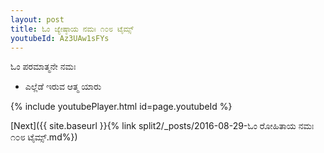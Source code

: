 ```yaml
---
layout: post
title: ಓಂ ಜ್ಯೇಷ್ಠಾಯ ನಮಃ ೧೦೮ ಟೈಮ್ಸ್
youtubeId: Az3UAw1sFYs
---
```

 
 
 ಓಂ ಪರಮಾತ್ಮನೇ ನಮಃ  
 
 -  ಎಲ್ಲೆಡೆ ಇರುವ ಆತ್ಮ ಯಾರು 
 
  
 
  
 
 
 
 
 
 


{% include youtubePlayer.html id=page.youtubeId %}
 
[Next]({{ site.baseurl }}{% link  split2/_posts/2016-08-29-ಓಂ ರೋಹಿತಾಯ ನಮಃ ೧೦೮ ಟೈಮ್ಸ್.md%})
 
